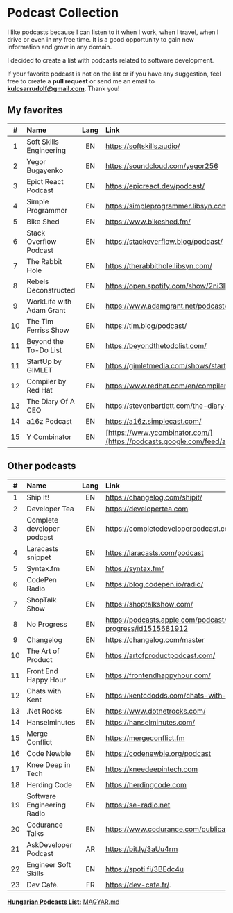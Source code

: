 # Podcast Collection

I like podcasts because I can listen to it when I work, when I travel, when I drive or even in my free time. It is a good opportunity to gain new information and grow in any domain.

I decided to create a list with podcasts related to software development.

If your favorite podcast is not on the list or if you have any suggestion, feel free to create a **pull request** or send me an email to **kulcsarrudolf@gmail.com**. Thank you!

## My favorites

|  #  | Name                     | Lang | Link                                                  |
| :-: | :----------------------- | :--: | :---------------------------------------------------- |
|  1  | Soft Skills Engineering  |  EN  | https://softskills.audio/                             |
|  2  | Yegor Bugayenko          |  EN  | https://soundcloud.com/yegor256                       |
|  3  | Epict React Podcast      |  EN  | https://epicreact.dev/podcast/                        |
|  4  | Simple Programmer        |  EN  | https://simpleprogrammer.libsyn.com/podcast           |
|  5  | Bike Shed                |  EN  | https://www.bikeshed.fm/                              |
|  6  | Stack Overflow Podcast   |  EN  | https://stackoverflow.blog/podcast/                   |
|  7  | The Rabbit Hole          |  EN  | https://therabbithole.libsyn.com/                     |
|  8  | Rebels Deconstructed     |  EN  | https://open.spotify.com/show/2ni3IHiiqVjpgQkA7lLFc1  |
|  9  | WorkLife with Adam Grant |  EN  | https://www.adamgrant.net/podcast/                    |
| 10  | The Tim Ferriss Show     |  EN  | https://tim.blog/podcast/                             |
| 11  | Beyond the To-Do List    |  EN  | https://beyondthetodolist.com/                        |
| 11  | StartUp by GIMLET        |  EN  | https://gimletmedia.com/shows/startup                 |
| 12  | Compiler by Red Hat      |  EN  | https://www.redhat.com/en/compiler-podcast            |
| 13  | The Diary Of A CEO       |  EN  | https://stevenbartlett.com/the-diary-of-a-ceo-podcast |
| 14  | a16z Podcast             |  EN  | https://a16z.simplecast.com/                          |
| 15  | Y Combinator             |  EN  | [https://www.ycombinator.com/](https://podcasts.google.com/feed/aHR0cHM6Ly9iYWNrdHJhY2tzLmZtL3ljb21iaW5hdG9yL3ljb21iaW5hdG9yL2ZlZWQ)                        |

## Other podcasts

|  #  | Name                       | Lang | Link                                                        |
| :-: | :------------------------- | :--: | :---------------------------------------------------------- |
|  1  | Ship It!                   |  EN  | https://changelog.com/shipit/                               |
|  2  | Developer Tea              |  EN  | https://developertea.com                                    |
|  3  | Complete developer podcast |  EN  | https://completedeveloperpodcast.com/                       |
|  4  | Laracasts snippet          |  EN  | https://laracasts.com/podcast                               |
|  5  | Syntax.fm                  |  EN  | https://syntax.fm/                                          |
|  6  | CodePen Radio              |  EN  | https://blog.codepen.io/radio/                              |
|  7  | ShopTalk Show              |  EN  | https://shoptalkshow.com/                                   |
|  8  | No Progress                |  EN  | https://podcasts.apple.com/podcast/no-progress/id1515681912 |
|  9  | Changelog                  |  EN  | https://changelog.com/master                                |
| 10  | The Art of Product         |  EN  | https://artofproductpodcast.com/                            |
| 11  | Front End Happy Hour       |  EN  | https://frontendhappyhour.com/                              |
| 12  | Chats with Kent            |  EN  | https://kentcdodds.com/chats-with-kent-podcast/             |
| 13  | .Net Rocks                 |  EN  | https://www.dotnetrocks.com/                                |
| 14  | Hanselminutes              |  EN  | https://hanselminutes.com/                                  |
| 15  | Merge Conflict             |  EN  | https://mergeconflict.fm                                    |
| 16  | Code Newbie                |  EN  | https://codenewbie.org/podcast                              |
| 17  | Knee Deep in Tech          |  EN  | https://kneedeepintech.com                                  |
| 18  | Herding Code               |  EN  | https://herdingcode.com                                     |
| 19  | Software Engineering Radio |  EN  | https://se-radio.net                                        |
| 20  | Codurance Talks            |  EN  | https://www.codurance.com/publications/tag/podcasts         |
| 21  | AskDeveloper Podcast       |  AR  | https://bit.ly/3aUu4rm                                      |
| 22  | Engineer Soft Skills       |  EN  | https://spoti.fi/3BEdc4u                                    |
| 23  | Dev Café.                  |  FR  | https://dev-cafe.fr/.                                       |

[**Hungarian Podcasts List:**](https://github.com/kulcsarrudolf/podcast/blob/master/MAGYAR.MD) [MAGYAR.md](https://github.com/kulcsarrudolf/podcast/blob/master/MAGYAR.MD)
